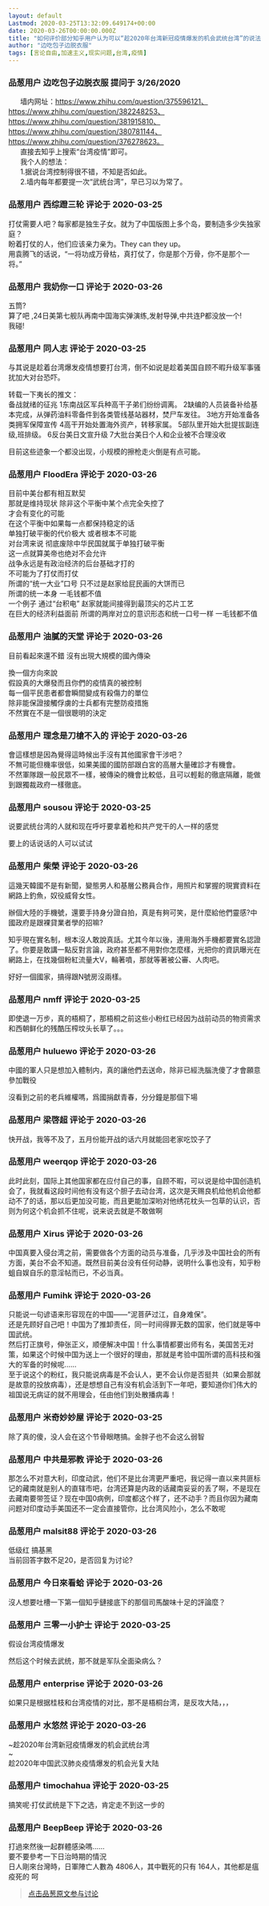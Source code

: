 ```yaml
---
layout: default
Lastmod: 2020-03-25T13:32:09.649174+00:00
date: 2020-03-26T00:00:00.000Z
title: "如何评价部分知乎用户认为可以“趁2020年台湾新冠疫情爆发的机会武统台湾”的说法？这种说法合理吗？"
author: "边吃包子边脱衣服"
tags: [言论自由,加速主义,现实问题,台湾,疫情]
---
```



### 品葱用户 **边吃包子边脱衣服** 提问于 3/26/2020
    
      墙内网址：https://www.zhihu.com/question/375596121、https://www.zhihu.com/question/382248253、https://www.zhihu.com/question/381915810、https://www.zhihu.com/question/380781144、https://www.zhihu.com/question/376278623。  
      直接去知乎上搜索“台湾疫情”即可。  
      我个人的想法：  
      1.据说台湾控制得很不错，不知是否如此。  
      2.墙内每年都要提一次“武统台湾”，早已习以为常了。
    
                

### 品葱用户 **西综蹬三轮** 评论于 2020-03-25
        
打仗需要人吧？每家都是独生子女。就为了中国版图上多个岛，要制造多少失独家庭？  
盼着打仗的人，他们应该亲力亲为。They can they up。  
用袁腾飞的话说，“一将功成万骨枯，真打仗了，你是那个万骨，你不是那个一将。”
        
                

### 品葱用户 **我奶你一口** 评论于 2020-03-26
        
五筒?  
算了吧 ,24日美第七舰队再南中国海实弹演练,发射导弹,中共连P都没放一个!  
我碰!
        
                

### 品葱用户 **同人志** 评论于 2020-03-25
        
与其说是趁着台湾爆发疫情想要打台湾，倒不如说是趁着美国自顾不暇升级军事骚扰加大对台恐吓。  
  
转载一下夷长的推文：  
备战就绪的征兆 1东南战区军兵种高干子弟们纷纷调离。 2缺编的人员装备补给基本完成，从弹药油料零备件到各类管线基站器材，焚尸车发往。 3地方开始准备各类拥军保障宣传 4高干开始处置海外资产，转移家属。 5部队里开始大批提拔副连级,班排级。 6反台美日文宣升级 7大批台美日个人和企业被不合理没收  
  
  
  
目前这些迹象一个都没出现，小规模的擦枪走火倒是有点可能。
        
                

### 品葱用户 **FloodEra** 评论于 2020-03-26
        
目前中美台都有相互默契  
那就是维持现状 除非这个平衡中某个点完全失控了   
才会有变化的可能  
在这个平衡中如果每一点都保持稳定的话  
单独打破平衡的代价极大 或者根本不可能  
对台湾来说 彻底废除中华民国就属于单独打破平衡  
这一点就算美帝也绝对不会允许  
战争永远是有政治经济的后台基础才打的  
不可能为了打仗而打仗  
所谓的“统一大业”口号 只不过是赵家给屁民画的大饼而已  
所谓的统一本身 一毛钱都不值  
一个例子 通过“台积电” 赵家就能间接得到最顶尖的芯片工艺  
在巨大的经济利益面前 所谓的两岸对立的意识形态和统一口号一样 一毛钱都不值
        
                

### 品葱用户 **油膩的天堂** 评论于 2020-03-26
        
目前看起來還不錯 沒有出現大規模的國內傳染  
  
換一個方向來說  
假設真的大爆發而且你們的疫情真的被控制  
每一個平民患者都會瞬間變成有殺傷力的單位  
除非能保證接觸俘虜的士兵都有完整防疫措施  
不然實在不是一個很聰明的決定
        
                

### 品葱用户 **理念是刀槍不入的** 评论于 2020-03-26
        
會這樣想是因為覺得這時候出手沒有其他國家會干涉吧？  
不無可能但機率很低，如果美國的國防部跟白宮的高層大量確診才有機會。  
不然軍隊跟一般民眾不一樣，被傳染的機會比較低，且可以輕鬆的徹底隔離，能做到跟獨裁政府一樣徹底。
        
                

### 品葱用户 **sousou** 评论于 2020-03-25
        
说要武统台湾的人就和现在呼吁要拿着枪和共产党干的人一样的感觉  
  
要上的话说话的人可以试试
        
                

### 品葱用户 **柴榮** 评论于 2020-03-26
        
這幾天韓國不是有新聞，變態男人和基層公務員合作，用照片和掌握的現實資料在網路上釣魚，奴役威脅女性。  
  
辦個大陸的手機號，還要手持身分證自拍，真是有夠可笑，是什麼給他們靈感?中國政府是跟裸貸業者學的招嘛?  
  
知乎現在實名制，根本沒人敢說真話。尤其今年以後，連用海外手機都要實名認證了。你要是敢講一點反對言論，政府甚至都不用對你怎麼樣，光把你的資訊曝光在網路上，在找幾個粉紅流量大V，輪著噴，那就等著被公審、人肉吧。  
  
好好一個國家，搞得跟N號房沒兩樣。
        
                

### 品葱用户 **nmff** 评论于 2020-03-25
        
即使退一万步，真的梧桐了，那梧桐之前这些小粉红已经因为战前动员的物资需求和西朝鲜化的残酷压榨坟头长草了。。。
        
                

### 品葱用户 **huluewo** 评论于 2020-03-26
        
中國的軍人只是想加入體制内，真的讓他們去送命，除非已經洗腦洗傻了才會願意參加戰役  
  
沒看到之前的老兵維權嗎，爲國捐獻青春，分分鐘是那個下場
        
                

### 品葱用户 **梁啓超** 评论于 2020-03-26
        
快开战，我等不及了，五月份能开战的话六月就能回老家吃饺子了
        
                

### 品葱用户 **weerqop** 评论于 2020-03-26
        
此时此刻，国际上其他国家都在应付自己的事，自顾不暇，可以说是给中国创造机会了，我就看这段时间他有没有这个胆子去动台湾，这次是天赐良机给他机会他都动不了的话，那以后更加没可能，而且更能加深哟对他绣花枕头一包草的认识，否则为何这个机会抓不住呢，说来说去就是不敢做啊
        
                

### 品葱用户 **Xirus** 评论于 2020-03-26
        
中国真要入侵台湾之前，需要做各个方面的动员与准备，几乎涉及中国社会的所有方面，美台不会不知道。既然目前美台没有任何动静，说明什么事也没有，知乎粉蛆自娱自乐的意淫帖而已，不必当真。
        
                

### 品葱用户 **Fumihk** 评论于 2020-03-26
        
只能说一句谚语来形容现在的中国——“泥菩萨过江，自身难保”。  
还是先顾好自己吧！中国为了推卸责任，同一时间得罪无数的国家，他们就是等中国武统。  
然后打正旗号，伸张正义，顺便解决中国！什么事情都要出师有名，美国苦无对策，如果这个时候中国为送上一个很好的理由，那就是考验中国所谓的高科技和强大的军备的时候呢……  
至于说这个的粉红，我只能说病毒是不会认人，更不会认你是否挺共（如果会那就是故意的投放病毒），还是想想自己有没有机会活到下一年吧，要知道你们伟大的祖国说无病证的就不用理会，任由他们到处散播病毒！
        
                

### 品葱用户 **米奇妙妙屋** 评论于 2020-03-25
        
除了真的傻，没人会在这个节骨眼瞎搞。金胖子也不会这么弱智
        
                

### 品葱用户 **中共是邪教** 评论于 2020-03-26
        
那怎么不对意大利，印度动武，他们不是比台湾更严重吧，我记得一直以来共匪标记的藏南就是别人的直辖市吧，台湾还算是内政的话藏南妥妥的丢了啊，不是现在去藏南要带签证？现在中国0病例，印度都这个样了，还不动手？而且你因为藏南问题对印度动手美国还不一定会直接管你，比台湾风险小，怎么不敢呢
        
                

### 品葱用户 **malsit88** 评论于 2020-03-26
        
低级红 搞基黑  
当前回答字数不足20，是否回复为讨论?
        
                

### 品葱用户 **今日來看蛤** 评论于 2020-03-26
        
沒人想要吐槽一下第一個知乎鏈接底下的那個司馬酸味十足的評論麼？
        
                

### 品葱用户 **三零一小护士** 评论于 2020-03-25
        
假设台湾疫情爆发  
  
然后这个时候去武统，那不就是军队全面染病么？
        
                

### 品葱用户 **enterprise** 评论于 2020-03-26
        
如果只是根据桂枝和台湾疫情的对比，那不是梧桐台湾，是反攻大陆，，，
        
                

### 品葱用户 **水悠然** 评论于 2020-03-26
        
~趁2020年台湾新冠疫情爆发的机会武统台湾  
~  
趁2020年中国武汉肺炎疫情爆发的机会光复大陆
        
                

### 品葱用户 **timochahua** 评论于 2020-03-25
        
搞笑呢·打仗武统是下下之选，肯定走不到这一步的
        
                

### 品葱用户 **BeepBeep** 评论于 2020-03-26
        
打過來然後一起群體感染嗎......  
要不要參考一下日治時期的情況  
日人剛來台灣時，日軍陣亡人數為 4806人，其中戰死的只有 164人，其他都是瘟疫死的 呵
        
                





> [点击品葱原文参与讨论](https://pincong.rocks/question/21974)

